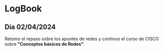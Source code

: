 # LogBook 
## Día 02/04/2024

Retomo el repaso sobre los apuntes de redes y continuo el curso de CISCO sobre **"Conceptos básicos de Redes"**.



